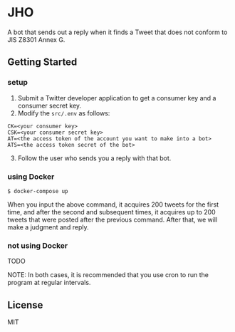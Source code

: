 # JHO

A bot that sends out a reply when it finds a Tweet that does not conform to JIS Z8301 Annex G.

## Getting Started
### setup
1. Submit a Twitter developer application to get a consumer key and a consumer secret key.
2. Modify the `src/.env` as follows:
```
CK=<your consumer key>
CSK=<your consumer secret key>
AT=<the access token of the account you want to make into a bot>
ATS=<the access token secret of the bot>
```
3. Follow the user who sends you a reply with that bot.

### using Docker
```
$ docker-compose up
```
When you input the above command, it acquires 200 tweets for the first time, and after the second and subsequent times, it acquires up to 200 tweets that were posted after the previous command. After that, we will make a judgment and reply.

### not using Docker
TODO

NOTE: In both cases, it is recommended that you use cron to run the program at regular intervals.

## License
MIT
